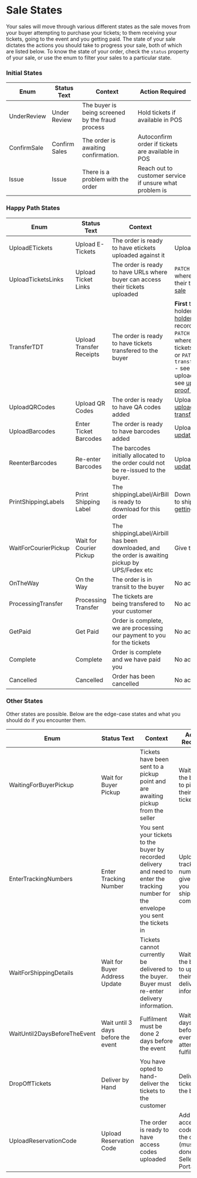# Sale States

Your sales will move through various different states as the sale moves from your buyer attempting to purchase your tickets; to them receiving your tickets, going to the event and you getting paid. The state of your sale dictates the actions you should take to progress your sale, both of which are listed below. To know the state of your order, check the `status` property of your sale, or use the enum to filter your sales to a particular state.

### Initial States

| Enum | Status Text | Context | Action Required |
| ---- | ---- | ---- | ---- |
|UnderReview | Under Review | The buyer is being screened by the fraud process | Hold tickets if available in POS |
|ConfirmSale | Confirm Sales | The order is awaiting confirmation. | Autoconfirm order if tickets are available in POS |
|Issue |	Issue | There is a problem with the order | Reach out to customer service if unsure what problem is | 

### Happy Path States

| Enum | Status Text | Context | Action Required |
| ---- | ---- | ---- | ---- | 
|UploadETickets | Upload E-Tickets | The order is ready to have etickets uploaded against it | Upload your etickets |
|UploadTicketsLinks |Upload Ticket Links | The order is ready to have URLs where buyer can access their tickets uploaded |  `PATCH` sale with `eticket_urls` where the buyer can access their tickets - see [updating a sale][updating-a-sale]  |
|TransferTDT | Upload Transfer Receipts | The order is ready to have tickets transfered to the buyer| **First** transfer tickets to ticket holder - see [getting ticket holder information][getting-ticketholders]. **Then** record success by either: `PATCH` sale with `eticket_urls` where they can access their tickets - see [updating a sale][updating-a-sale] ; or `PATCH` sale with the `transfer_confirmation_number` - see [updating a sale][updating-a-sale]  ; or upload proof of transfer. - see [uploading etickets or proof of transfer][upload-eticket-or-transfer-proof] |
|UploadQRCodes | Upload QR Codes | The order is ready to have QA codes added | Upload QR codes - see [uploading etickets or proof of transfer][upload-eticket-or-transfer-proof] | 
|UploadBarcodes | Enter Ticket Barcodes | The order is ready to have barcodes added | Upload `barcodes` - see [updating a sale][updating-a-sale]  | 
|ReenterBarcodes |	Re-enter Barcodes | The barcodes initially allocated to the order could not be re-issued to the buyer. | Upload (new) `barcodes` - see [updating a sale][updating-a-sale] |
|PrintShippingLabels | Print Shipping Label | The shippingLabel/AirBill is ready to download for this order | Download airbill when ready to ship paper tickets - see [getting shipping label][getting-shipping-label] |
|WaitForCourierPickup |	Wait for Courier Pickup | The shippingLabel/Airbill has been downloaded, and the order is awaiting pickup by UPS/Fedex etc	| Give tickets + airbill to courier |
|OnTheWay | On the Way | The order is in transit to the buyer | No action needed |
|ProcessingTransfer | Processing Transfer | The tickets are being transfered to your customer | No action needed | 
|GetPaid | Get Paid | Order is complete, we are processing our payment to you for the tickets | No action needed | 
|Complete |	Complete | Order is complete and we have paid you | No action needed |  
|Cancelled |	Cancelled | Order has been cancelled | No action needed |

[upload-eticket-or-transfer-proof]:/api-reference/sales#tag/E-Tickets
[updating-a-sale]:/api-reference/sales#operation/Sales_Patch
[getting-ticketholders]:/api-reference/sales#tag/TicketHolders
[getting-shipping-label]:/api-reference/sales#operation/Shipments_PutOrGetSaleShipmentLabel

### Other States

Other states are possible. Below are the edge-case states and what you should do if you encounter them.

| Enum | Status Text | Context | Action Required |
| ---- | ---- | ---- | ---- |
|WaitingForBuyerPickup | Wait for Buyer Pickup | Tickets have been sent to a pickup point and are awaiting pickup from the seller | Wait for the buyer to pick up their tickets |
|EnterTrackingNumbers | Enter Tracking Number | You sent your tickets to the buyer by recorded delivery and need to enter the tracking number for the envelope you sent the tickets in | Upload the tracking number given to you by the shipment company |
|WaitForShippingDetails | Wait for Buyer Address Update | Tickets cannot currently be delivered to the buyer. Buyer must re-enter delivery information. | Wait for the buyer to update their delivery information | 
|WaitUntil2DaysBeforeTheEvent | Wait until 3 days before the event | Fulfilment must be done 2 days before the event | Wait until 2 days before the event then attempt fulfilment | 
|DropOffTickets | Deliver by Hand | You have opted to hand-deliver the tickets to the customer |  Deliver tickets to the buyer | 
|UploadReservationCode | Upload Reservation Code | The order is ready to have access codes uploaded |  Add access codes to the order (must be done via Seller Portal) |  
